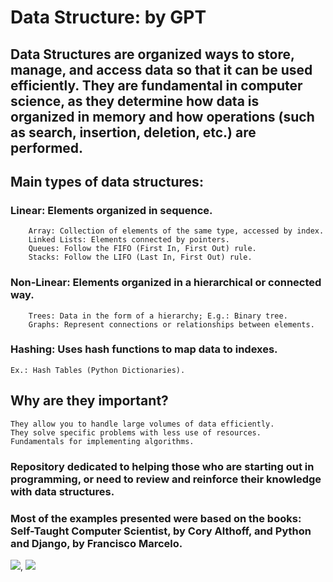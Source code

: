 # Data Structure: by GPT


## Data Structures are organized ways to store, manage, and access data so that it can be used efficiently. They are fundamental in computer science, as they determine how data is organized in memory and how operations (such as search, insertion, deletion, etc.) are performed.


## Main types of data structures:

### Linear: Elements organized in sequence.
        
        Array: Collection of elements of the same type, accessed by index.
        Linked Lists: Elements connected by pointers.
        Queues: Follow the FIFO (First In, First Out) rule.
        Stacks: Follow the LIFO (Last In, First Out) rule.

###  Non-Linear: Elements organized in a hierarchical or connected way.
        
        Trees: Data in the form of a hierarchy; E.g.: Binary tree.
        Graphs: Represent connections or relationships between elements.

### Hashing: Uses hash functions to map data to indexes. 

    Ex.: Hash Tables (Python Dictionaries).


## Why are they important?

    They allow you to handle large volumes of data efficiently.
    They solve specific problems with less use of resources.
    Fundamentals for implementing algorithms.


### Repository dedicated to helping those who are starting out in programming, or need to review and reinforce their knowledge with data structures.

### Most of the examples presented were based on the books: Self-Taught Computer Scientist, by Cory Althoff, and Python and Django, by Francisco Marcelo.

<img src="readme_files/b1.jpg">, <img src="readme_files/b2.jpg">







